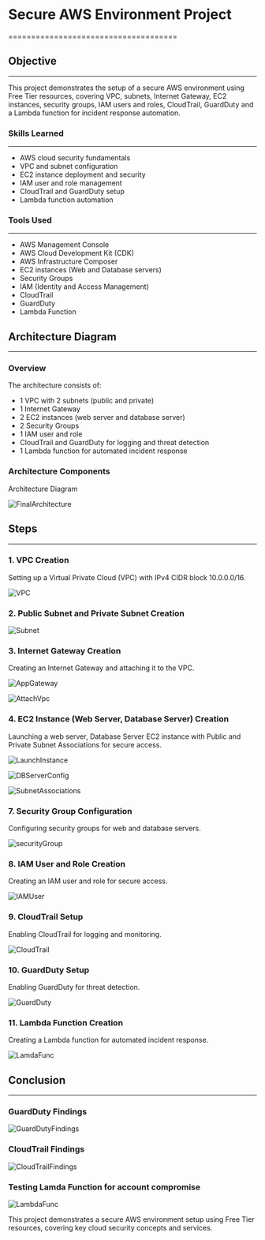 # Secure AWS Environment Project
=====================================

## Objective
---------------

This project demonstrates the setup of a secure AWS environment using Free Tier resources, covering VPC, subnets, Internet Gateway, EC2 instances, security groups, IAM users and roles, CloudTrail, GuardDuty and a Lambda function for incident response automation.

### Skills Learned
--------------------

* AWS cloud security fundamentals
* VPC and subnet configuration
* EC2 instance deployment and security
* IAM user and role management
* CloudTrail and GuardDuty setup
* Lambda function automation

### Tools Used
----------------

* AWS Management Console
* AWS Cloud Development Kit (CDK)
* AWS Infrastructure Composer
* EC2 instances (Web and Database servers)
* Security Groups
* IAM (Identity and Access Management)
* CloudTrail
* GuardDuty
* Lambda Function


## Architecture Diagram
----------------------

### Overview

The architecture consists of:

*   1 VPC with 2 subnets (public and private)
*   1 Internet Gateway
*   2 EC2 instances (web server and database server)
*   2 Security Groups
*   1 IAM user and role
*   CloudTrail and GuardDuty for logging and threat detection
*   1 Lambda function for automated incident response

### Architecture Components

Architecture Diagram


![FinalArchitecture](https://github.com/user-attachments/assets/f006b84b-6903-40b0-8973-5b20a1b07fea)


## Steps
------------


### 1. VPC Creation

Setting up a Virtual Private Cloud (VPC) with IPv4 CIDR block 10.0.0.0/16.


![VPC](https://github.com/user-attachments/assets/9b15efe7-c3dd-4dfd-b882-4282e0d968a3)


### 2. Public Subnet and Private Subnet Creation



![Subnet](https://github.com/user-attachments/assets/cc1faeaf-c28d-4b9b-88b1-446ae51e8f4a)



### 3. Internet Gateway Creation

Creating an Internet Gateway and attaching it to the VPC.


![AppGateway](https://github.com/user-attachments/assets/13557d5f-eaba-4444-9825-1c573e0ea48d)



![AttachVpc](https://github.com/user-attachments/assets/8a1bcad9-81d3-48ae-a7c0-ff8e6683cd31)

### 4. EC2 Instance (Web Server, Database Server) Creation

Launching a web server, Database Server EC2 instance with Public and Private Subnet Associations for secure access.


![LaunchInstance](https://github.com/user-attachments/assets/628dfa6d-187d-4665-b526-a3b4a7f008e2)


![DBServerConfig](https://github.com/user-attachments/assets/1ef10cef-53b1-40ac-9dc9-0678f9e3be5b)


![SubnetAssociations](https://github.com/user-attachments/assets/22884700-49a9-486a-a2c5-2d989c30569a)



### 7. Security Group Configuration

Configuring security groups for web and database servers.

![securityGroup](https://github.com/user-attachments/assets/7d714c4b-7d8a-4407-8444-f2f35cccc967)



### 8. IAM User and Role Creation

Creating an IAM user and role for secure access.


![IAMUser](https://github.com/user-attachments/assets/aaacecb0-9106-4932-b48a-7f78411397a2)


### 9. CloudTrail Setup

Enabling CloudTrail for logging and monitoring.


![CloudTrail](https://github.com/user-attachments/assets/afdd1729-829d-4595-b8bf-166c4e5a508d)


### 10. GuardDuty Setup

Enabling GuardDuty for threat detection.


![GuardDuty](https://github.com/user-attachments/assets/183df7c1-429a-4a50-9c34-1bc9b4b6ff58)


### 11. Lambda Function Creation

Creating a Lambda function for automated incident response.


![LamdaFunc](https://github.com/user-attachments/assets/2b4115bc-12b1-46d0-954f-fbe70db14c25)



## Conclusion
--------------
### GuardDuty Findings

![GuardDutyFindings](https://github.com/user-attachments/assets/62a2b753-e74c-4c7c-9ed3-2c52889c743f)


### CloudTrail Findings

![CloudTrailFindings](https://github.com/user-attachments/assets/14c639fe-f31d-471a-9a6b-7b60f9132341)


### Testing Lamda Function for account compromise

![LambdaFunc](https://github.com/user-attachments/assets/9c40d6b6-1021-4090-92c5-6b4cdec5f70e)


This project demonstrates a secure AWS environment setup using Free Tier resources, covering key cloud security concepts and services.

